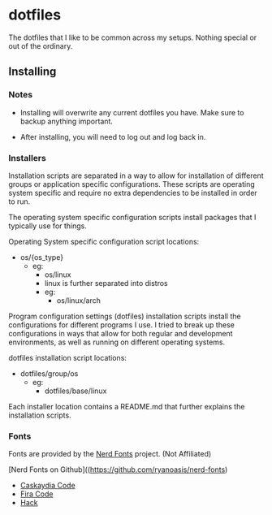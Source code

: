 # dotfiles

The dotfiles that I like to be common across my setups.
Nothing special or out of the ordinary.

## Installing

### Notes

* Installing will overwrite any current dotfiles you have. Make sure to backup
anything important.

* After installing, you will need to log out and log back in.

### Installers

Installation scripts are separated in a way to allow for installation of
different groups or application specific configurations. These scripts are
operating system specific and require no extra dependencies to be installed
in order to run.

The operating system specific configuration scripts install packages that I
typically use for things.

Operating System specific configuration script locations:

* os/{os_type}
  * eg:
    * os/linux
    * linux is further separated into distros
    * eg:
      * os/linux/arch

Program configuration settings (dotfiles) installation scripts install the
configurations for different programs I use. I tried to break up these
configurations in ways that allow for both regular and development environments,
as well as running on different operating systems.

dotfiles installation script locations:

* dotfiles/group/os
  * eg:
    * dotfiles/base/linux

Each installer location contains a README.md that further explains the
installation scripts.

### Fonts

Fonts are provided by the [Nerd Fonts](https://www.nerdfonts.com/)
project. (Not Affiliated)

[Nerd Fonts on Github]((https://github.com/ryanoasis/nerd-fonts)

* [Caskaydia Code](https://github.com/ryanoasis/nerd-fonts/tree/master/patched-fonts/CascadiaCode)
* [Fira Code](https://github.com/ryanoasis/nerd-fonts/tree/master/patched-fonts/FiraCode)
* [Hack](https://github.com/ryanoasis/nerd-fonts/tree/master/patched-fonts/Hack)
